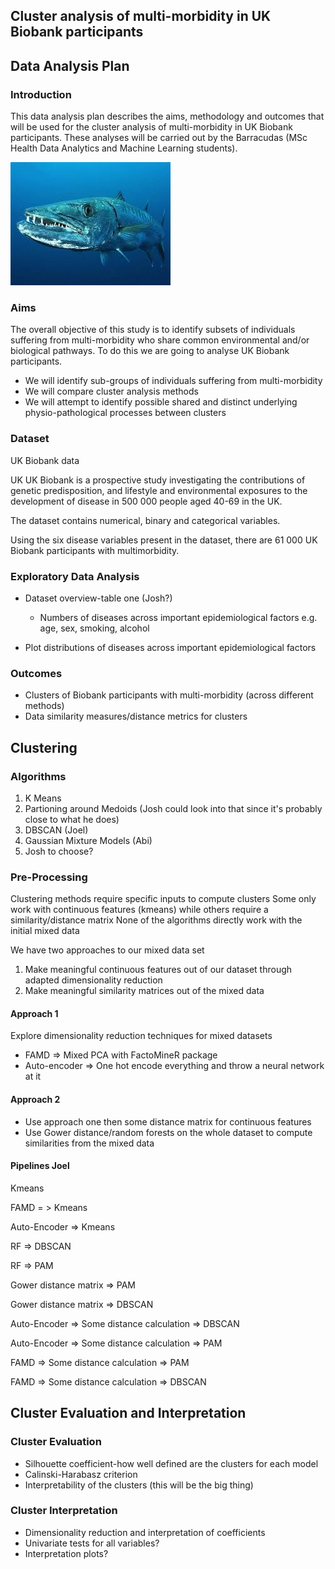 ## Cluster analysis of multi-morbidity in UK Biobank participants

## Data Analysis Plan

  ### Introduction
  
  This data analysis plan describes the aims, methodology and outcomes that will be used for the cluster analysis of multi-morbidity in UK Biobank participants. These analyses will be carried out by the Barracudas (MSc Health Data Analytics and Machine Learning students).
  
 ![Barracuda](/Barracuda.png)
 
  ### Aims
  
  The overall objective of this study is to identify subsets of individuals suffering from multi-morbidity who share common environmental and/or biological pathways. To do this we are going to analyse UK Biobank participants.
  * We will identify sub-groups of individuals suffering from multi-morbidity
  * We will compare cluster analysis methods
  * We will attempt to identify possible shared and distinct underlying physio-pathological processes between clusters

  ### Dataset
  
  UK Biobank data
  
  UK UK Biobank is a prospective study investigating the contributions of genetic predisposition, and lifestyle and environmental exposures to the development of disease in 500 000 people aged 40-69 in the UK.

  The dataset contains numerical, binary and categorical variables.

  Using the six disease variables present in the dataset, there are 61 000 UK Biobank participants with multimorbidity.

  ### Exploratory Data Analysis
  
  * Dataset overview-table one (Josh?)
    * Numbers of diseases across important epidemiological factors e.g. age, sex, smoking, alcohol
  
  * Plot distributions of diseases across important epidemiological factors
  
  ### Outcomes
  
  * Clusters of Biobank participants with multi-morbidity (across different methods)
  * Data similarity measures/distance metrics for clusters
  
  ## Clustering
  
  ### Algorithms
  
  1. K Means
  2. Partioning around Medoids (Josh could look into that since it's probably close to what he does)
  3. DBSCAN (Joel)
  4. Gaussian Mixture Models (Abi)
  5. Josh to choose?
  
  ### Pre-Processing
  
  Clustering methods require specific inputs to compute clusters
  Some only work with continuous features (kmeans) while others require a similarity/distance matrix
  None of the algorithms directly work with the initial mixed data
  
  We have two approaches to our mixed data set
  
  1. Make meaningful continuous features out of our dataset through adapted dimensionality reduction
  2. Make meaningful similarity matrices out of the mixed data
  
  #### Approach 1
  
  Explore dimensionality reduction techniques for mixed datasets
  
  * FAMD => Mixed PCA with FactoMineR package
  * Auto-encoder => One hot encode everything and throw a neural network at it
  
  #### Approach 2
  
  * Use approach one then some distance matrix for continuous features
  * Use Gower distance/random forests on the whole dataset to compute similarities from the mixed data
  
  #### Pipelines Joel
  
  Kmeans 
  
  FAMD = > Kmeans
  
  Auto-Encoder => Kmeans
  
  RF => DBSCAN
  
  RF => PAM
  
  Gower distance matrix => PAM
  
  Gower distance matrix => DBSCAN
  
  Auto-Encoder => Some distance calculation => DBSCAN
  
  Auto-Encoder => Some distance calculation => PAM
  
  FAMD => Some distance calculation => PAM
  
  FAMD => Some distance calculation => DBSCAN
  
  ## Cluster Evaluation and Interpretation
  
  ### Cluster Evaluation
  
  * Silhouette coefficient-how well defined are the clusters for each model
  * Calinski-Harabasz criterion
  * Interpretability of the clusters (this will be the big thing)
  
  ### Cluster Interpretation
  
  * Dimensionality reduction and interpretation of coefficients
  * Univariate tests for all variables?
  * Interpretation plots?

